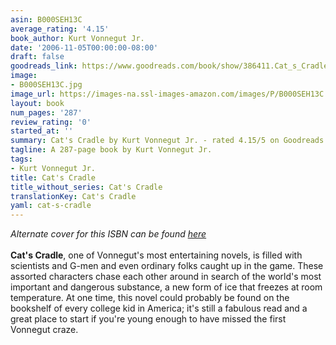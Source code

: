 ```yaml
---
asin: B000SEH13C
average_rating: '4.15'
book_author: Kurt Vonnegut Jr.
date: '2006-11-05T00:00:00-08:00'
draft: false
goodreads_link: https://www.goodreads.com/book/show/386411.Cat_s_Cradle
image:
- B000SEH13C.jpg
image_url: https://images-na.ssl-images-amazon.com/images/P/B000SEH13C.01._SCLZZZZZZZ.jpg
layout: book
num_pages: '287'
review_rating: '0'
started_at: ''
summary: Cat's Cradle by Kurt Vonnegut Jr. - rated 4.15/5 on Goodreads
tagline: A 287-page book by Kurt Vonnegut Jr.
tags:
- Kurt Vonnegut Jr.
title: Cat's Cradle
title_without_series: Cat's Cradle
translationKey: Cat's Cradle
yaml: cat-s-cradle
---
```


<i>Alternate cover for this ISBN can be found <a href="https://www.goodreads.com/book/show/11828537-cat-s-cradle" rel="nofollow noopener">here</a></i><br /><br /><b>Cat's Cradle</b>, one of Vonnegut's most entertaining novels, is filled with scientists and G-men and even ordinary folks caught up in the game. These assorted characters chase each other around in search of the world's most important and dangerous substance, a new form of ice that freezes at room temperature. At one time, this novel could probably be found on the bookshelf of every college kid in America; it's still a fabulous read and a great place to start if you're young enough to have missed the first Vonnegut craze.